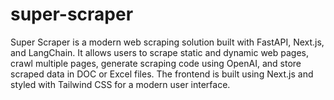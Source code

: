 # super-scraper
Super Scraper is a modern web scraping solution built with FastAPI, Next.js, and LangChain. It allows users to scrape static and dynamic web pages, crawl multiple pages, generate scraping code using OpenAI, and store scraped data in DOC or Excel files. The frontend is built using Next.js and styled with Tailwind CSS for a modern user interface.

